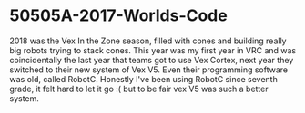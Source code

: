 # 50505A-2017-Worlds-Code
2018 was the Vex In the Zone season, filled with cones and building really big robots trying to stack cones. 
This year was my first year in VRC and was coincidentally the last year that teams got to use Vex Cortex, next year they switched to their new system of Vex V5.
Even their programming software was old, called RobotC. 
Honestly I've been using RobotC since seventh grade, it felt hard to let it go :( but to be fair vex V5 was such a better system.
